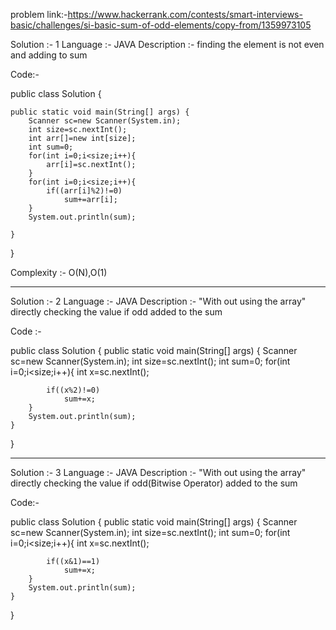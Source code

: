 problem link:-https://www.hackerrank.com/contests/smart-interviews-basic/challenges/si-basic-sum-of-odd-elements/copy-from/1359973105


Solution :- 1
Language :- JAVA
Description :- finding the element is not even and adding to sum

Code:-  

public class Solution {

    public static void main(String[] args) {
        Scanner sc=new Scanner(System.in);
        int size=sc.nextInt();
        int arr[]=new int[size];
        int sum=0;
        for(int i=0;i<size;i++){
            arr[i]=sc.nextInt();
        }
        for(int i=0;i<size;i++){
            if((arr[i]%2)!=0)
                sum+=arr[i];
        }
        System.out.println(sum);
        
    }
}

Complexity :- O(N),O(1)

-------------------------------------------------------------------------------------------------------

Solution :- 2
Language :- JAVA
Description :- "With out using the array" directly checking the value if odd added to the sum

Code :-

public class Solution {
    public static void main(String[] args) {
        Scanner sc=new Scanner(System.in);
        int size=sc.nextInt();
        int sum=0;
        for(int i=0;i<size;i++){
            int x=sc.nextInt();

            if((x%2)!=0)
                sum+=x;    
        }
        System.out.println(sum);    
    }
}

-----------------------------------------------------------------------------------------------------

Solution :- 3
Language :- JAVA
Description :- "With out using the array" directly checking the value if odd(Bitwise Operator) added to the sum

Code:- 

public class Solution {
    public static void main(String[] args) {
        Scanner sc=new Scanner(System.in);
        int size=sc.nextInt();
        int sum=0;
        for(int i=0;i<size;i++){
            int x=sc.nextInt();

            if((x&1)==1)
                sum+=x;    
        }
        System.out.println(sum);    
    }
}

